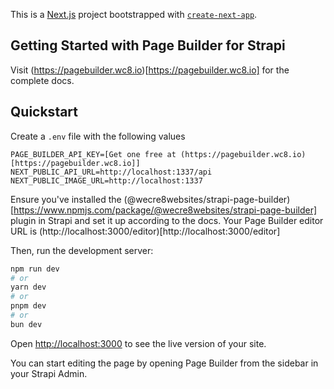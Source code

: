 This is a [Next.js](https://nextjs.org) project bootstrapped with [`create-next-app`](https://nextjs.org/docs/app/api-reference/cli/create-next-app).

## Getting Started with Page Builder for Strapi

Visit (https://pagebuilder.wc8.io)[https://pagebuilder.wc8.io] for the complete docs.

## Quickstart

Create a `.env` file with the following values
```STRAPI_ADMIN_TOKEN=[Generate in your Strapi Admin]
PAGE_BUILDER_API_KEY=[Get one free at (https://pagebuilder.wc8.io)[https://pagebuilder.wc8.io]]
NEXT_PUBLIC_API_URL=http://localhost:1337/api
NEXT_PUBLIC_IMAGE_URL=http://localhost:1337
```

Ensure you've installed the (@wecre8websites/strapi-page-builder)[https://www.npmjs.com/package/@wecre8websites/strapi-page-builder] plugin in Strapi and set it up according to the docs. Your Page Builder editor URL is (http://localhost:3000/editor)[http://localhost:3000/editor]

Then, run the development server:

```bash
npm run dev
# or
yarn dev
# or
pnpm dev
# or
bun dev
```

Open [http://localhost:3000](http://localhost:3000) to see the live version of your site.

You can start editing the page by opening Page Builder from the sidebar in your Strapi Admin.
